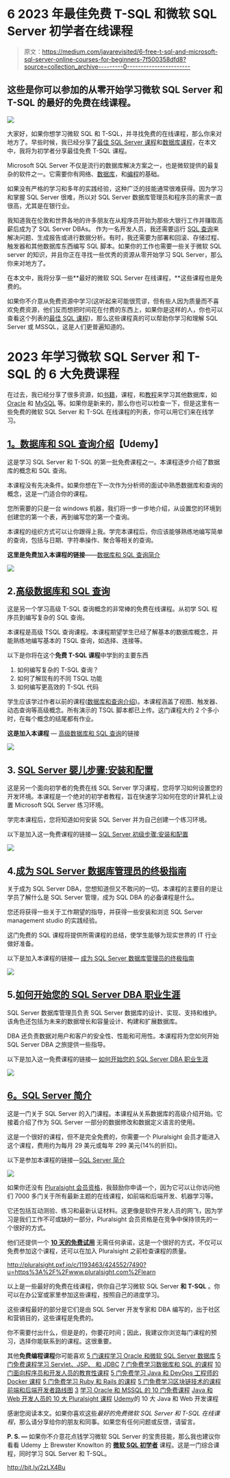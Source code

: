 # 6 2023 年最佳免费 T-SQL 和微软 SQL Server 初学者在线课程

> 原文：<https://medium.com/javarevisited/6-free-t-sql-and-microsoft-sql-server-online-courses-for-beginners-7f500358dfd8?source=collection_archive---------0----------------------->

## 这些是你可以参加的从零开始学习微软 SQL Server 和 T-SQL 的最好的免费在线课程。

[![](img/46c9295132b253725cbbf246c7f059d1.png)](http://bit.ly/2BQuq2O)

大家好，如果你想学习微软 SQL 和 T-SQL，并寻找免费的在线课程，那么你来对地方了。早些时候，我已经分享了[最佳 SQL Server 课程](https://javarevisited.blogspot.com/2020/02/top-5-courses-to-learn-microsoft-sql-server-mssql.html)和[数据库课程](/hackernoon/top-5-sql-and-database-courses-to-learn-online-48424533ac61)，在本文中，我将为初学者分享最佳免费 T-SQL 课程。

Microsoft SQL Server 不仅是流行的数据库解决方案之一，也是微软提供的最复杂的软件之一。它需要你有网络、[数据库](https://javarevisited.blogspot.com/2018/05/top-5-sql-and-database-courses-to-learn-online.html)，和[编程](https://javarevisited.blogspot.com/2014/01/10-tips-to-improve-programming-skill-become-better-programmer.html)的基础。

如果没有严格的学习和多年的实践经验，这种广泛的技能通常很难获得。因为学习和掌握 SQL Server 很难，所以对 SQL Server 数据库管理员和程序员的需求一直很高，尤其是在银行业。

我知道我在伦敦和世界各地的许多朋友在从程序员开始为那些大银行工作并赚取高薪后成为了 SQL Server DBAs。
作为一名开发人员，我还需要运行 [SQL 查询](https://javarevisited.blogspot.com/2017/01/a-better-way-to-write-sql-queries.html)来解决问题、生成报告或进行数据分析。有时，我还需要为部署和回滚、存储过程、触发器和其他数据库东西编写 SQL 脚本。如果你的工作也需要一些关于微软 SQL server 的知识，并且你正在寻找一些优秀的资源从零开始学习 SQL Server，那么你来对地方了。

在本文中，我将分享一些**最好的微软 SQL Server 在线课程，**这些课程也是免费的。

如果你不介意从免费资源中学习(这听起来可能很荒谬，但有些人因为质量而不喜欢免费资源，他们反而想把时间花在付费的东西上，如果你是这样的人，你也可以查看这个列表的[最佳 SQL 课程](https://javarevisited.blogspot.com/2018/05/top-5-sql-and-database-courses-to-learn-online.html))，那么这些课程真的可以帮助你学习和理解 SQL Server 或 MSSQL，这是人们更普遍知道的。

# 2023 年学习微软 SQL Server 和 T-SQL 的 6 大免费课程

在过去，我已经分享了很多资源，如[书籍](https://javarevisited.blogspot.com/2018/07/top-5-advanced-sql-books-for.html)，课程，和[教程](https://javarevisited.blogspot.com/2015/11/2nd-highest-salary-in-oracle-using-rownumber-rank-example.html)来学习其他数据库，如 [Oracle](http://www.java67.com/2018/02/5-free-oracle-and-microsoft-sql-server-online-courses.html) 和 [MySQL](https://javarevisited.blogspot.com/2018/05/top-5-mysql-courses-to-learn-online.html) 等。如果你是新来的，那么你也可以检查一下，但是这里有一些免费的微软 SQL Server 和 T-SQL 在线课程的列表，你可以用它们来在线学习。

## [1。数据库和 SQL 查询介绍](http://bit.ly/2BQuq2O)【Udemy】

这是学习 SQL Server 和 T-SQL 的第一批免费课程之一。本课程逐步介绍了数据库的概念和 SQL 查询。

本课程没有先决条件。如果你想在下一次作为分析师的面试中熟悉数据库和查询的概念，这是一门适合你的课程。

您所需要的只是一台 windows 机器，我们将一步一步地介绍，从设置您的环境到创建您的第一个表，再到编写您的第一个查询。

本课程的组织方式可以让你跟得上我。学完本课程后，你应该能够熟练地编写简单的查询，包括与日期、字符串操作、聚合等相关的查询。

**这里是免费加入本课程的链接**——[数据库和 SQL 查询简介](http://bit.ly/2BQuq2O)

[![](img/83cdf39a2db27b5dfdf709f51fa2d34e.png)](http://bit.ly/2BQuq2O)

## 2.[高级数据库和 SQL 查询](http://bit.ly/2DaX8vH)

这是另一个学习高级 T-SQL 查询概念的非常棒的免费在线课程。从初学 SQL 程序员到编写复杂的 SQL 查询。

本课程是高级 TSQL 查询课程。本课程期望学生已经了解基本的数据库概念，并能熟练地编写基本的 TSQL 查询，如选择、连接等。

以下是你将在这个**免费 T-SQL 课程**中学到的主要东西

1.  如何编写复杂的 T-SQL 查询？
2.  如何了解现有的不同 TSQL 功能
3.  如何编写更高效的 T-SQL 代码

学生应该学过作者以前的课程([数据库和查询介绍](http://bit.ly/2BQuq2O))。本课程涵盖了视图、触发器、动态查询等高级概念。所有演示的 TSQL 脚本都已上传。这门课程大约 2 个多小时，在每个概念的结尾都有作业。

**这是加入本课程** — [高级数据库和 SQL 查询](http://bit.ly/2DaX8vH)的链接

[![](img/1ee7cb53534b70f1a79f11a931f00eb9.png)](http://bit.ly/2DaX8vH)

## 3. [SQL Server 婴儿步骤:安装和配置](https://click.linksynergy.com/fs-bin/click?id=JVFxdTr9V80&subid=0&offerid=323058.1&type=10&tmpid=14538&RD_PARM1=https%3A%2F%2Fwww.udemy.com%2Fsql-server-baby-step%2F)

这是另一个面向初学者的免费在线 SQL Server 学习课程，您将学习如何设置您的开发环境。本课程是一个绝对的初学者教程，旨在快速学习如何在您的计算机上设置 Microsoft SQL Server 练习环境。

学完本课程后，您将知道如何安装 SQL Server 并为自己创建一个练习环境。

以下是加入这一免费课程的链接— [SQL Server 初级步骤:安装和配置](https://click.linksynergy.com/fs-bin/click?id=JVFxdTr9V80&subid=0&offerid=323058.1&type=10&tmpid=14538&RD_PARM1=https%3A%2F%2Fwww.udemy.com%2Fsql-server-baby-step%2F)

[![](img/18a39c23567ad7011d74772600176590.png)](https://click.linksynergy.com/fs-bin/click?id=JVFxdTr9V80&subid=0&offerid=323058.1&type=10&tmpid=14538&RD_PARM1=https%3A%2F%2Fwww.udemy.com%2Fsql-server-baby-step%2F)

## 4.[成为 SQL Server 数据库管理员的终极指南](https://click.linksynergy.com/fs-bin/click?id=JVFxdTr9V80&subid=0&offerid=323058.1&type=10&tmpid=14538&RD_PARM1=https%3A%2F%2Fwww.udemy.com%2Fthe-ultimate-guide-in-becoming-a-sql-server-dba%2F)

关于成为 SQL Server DBA，您想知道但又不敢问的一切。本课程的主要目的是让学员了解什么是 SQL Server 管理，成为 SQL DBA 的必备课程是什么。

您还将获得一些关于工作期望的指导，并获得一些安装和浏览 SQL Server management studio 的实践经验。

这门免费的 SQL 课程将提供所需课程的总结，使学生能够为现实世界的 IT 行业做好准备。

以下是加入本课程的链接— [成为 SQL Server 数据库管理员的终极指南](https://click.linksynergy.com/fs-bin/click?id=JVFxdTr9V80&subid=0&offerid=323058.1&type=10&tmpid=14538&RD_PARM1=https%3A%2F%2Fwww.udemy.com%2Fthe-ultimate-guide-in-becoming-a-sql-server-dba%2F)

[![](img/f57c5fdb86d54f8a375d901676925666.png)](https://click.linksynergy.com/fs-bin/click?id=JVFxdTr9V80&subid=0&offerid=323058.1&type=10&tmpid=14538&RD_PARM1=https%3A%2F%2Fwww.udemy.com%2Fthe-ultimate-guide-in-becoming-a-sql-server-dba%2F)

## 5.[如何开始您的 SQL Server DBA 职业生涯](https://click.linksynergy.com/fs-bin/click?id=JVFxdTr9V80&subid=0&offerid=323058.1&type=10&tmpid=14538&RD_PARM1=https%3A%2F%2Fwww.udemy.com%2Fhow-to-become-a-real-world-sql-server-dba%2F)

SQL Server 数据库管理员负责 SQL Server 数据库的设计、实现、支持和维护。该角色还包括为未来的数据增长和容量设计、构建和扩展数据库。

DBA 还负责数据对用户和客户的安全性、性能和可用性。本课程将为您如何开始 SQL Server DBA 之旅提供一些指导。

以下是加入这一免费课程的链接— [如何开始您的 SQL Server DBA 职业生涯](https://click.linksynergy.com/fs-bin/click?id=JVFxdTr9V80&subid=0&offerid=323058.1&type=10&tmpid=14538&RD_PARM1=https%3A%2F%2Fwww.udemy.com%2Fhow-to-become-a-real-world-sql-server-dba%2F)

[![](img/a446e147f5ac954a2b8ca2e55c580353.png)](https://click.linksynergy.com/fs-bin/click?id=JVFxdTr9V80&subid=0&offerid=323058.1&type=10&tmpid=14538&RD_PARM1=https%3A%2F%2Fwww.udemy.com%2Fhow-to-become-a-real-world-sql-server-dba%2F)

## [6。SQL Server 简介](https://pluralsight.pxf.io/c/1193463/424552/7490?u=https%3A%2F%2Fwww.pluralsight.com%2Fcourses%2Fintro-sql-server)

这是一门关于 SQL Server 的入门课程。本课程从关系数据库的高级介绍开始。它接着介绍了作为 SQL Server 一部分的数据修改和数据定义语言的使用。

这是一个很好的课程，但不是完全免费的，你需要一个 Pluralsight 会员才能进入这个课程，费用约为每月 29 美元或每年 299 美元(14%的折扣)。

以下是参加本课程的链接—[SQL Server 简介](https://pluralsight.pxf.io/c/1193463/424552/7490?u=https%3A%2F%2Fwww.pluralsight.com%2Fcourses%2Fintro-sql-server)

[![](img/0380350517f3dc56d01b3ef0eb5ae1b4.png)](https://pluralsight.pxf.io/c/1193463/424552/7490?u=https%3A%2F%2Fwww.pluralsight.com%2Fcourses%2Fintro-sql-server)

如果你还没有 [Pluralsight 会员资格](http://pluralsight.pxf.io/c/1193463/424552/7490?u=https%3A%2F%2Fwww.pluralsight.com%2Flearn)，我鼓励你申请一个，因为它可以让你访问他们 7000 多门关于所有最新主题的在线课程，如前端和后端开发、机器学习等。

它还包括互动测验、练习和最新认证材料。这更像是软件开发人员的网飞，因为学习是我们工作不可或缺的一部分，Pluralsight 会员资格是在竞争中保持领先的一个很好的方式。

他们还提供一个 [**10 天的免费试用**](http://pluralsight.pxf.io/c/1193463/424552/7490?u=https%3A%2F%2Fwww.pluralsight.com%2Flearn) 无需任何承诺，这是一个很好的方式，不仅可以免费参加这个课程，还可以在加入 Pluralsight 之前检查课程的质量。

<http://pluralsight.pxf.io/c/1193463/424552/7490?u=https%3A%2F%2Fwww.pluralsight.com%2Flearn>  

以上是一些最好的免费在线课程，供你自己学习微软 SQL Server **和 T-SQL** 。你可以在办公室或家里参加这些课程，按照自己的进度学习。

这些课程最好的部分是它们是由 SQL Server 开发专家和 DBA 编写的，出于社区和营销目的，这些课程是免费的。

你不需要付出什么，但是是的，你要花时间；因此，我建议你浏览每门课程的预习，选择你能联系到的课程。这很重要。

其他**免费编程课程**你可能喜欢
[5 门课程学习 Oracle 和微软 SQL Server 数据库](http://www.java67.com/2018/02/5-free-oracle-and-microsoft-sql-server-online-courses.html)
[5 门免费课程学习 Servlet、JSP、 和 JDBC](http://www.java67.com/2018/02/5-free-servlet-jsp-and-jdbc-online-courses-for-java-developers.html)
[7 门免费学习数据库和 SQL 的课程](/javarevisited/7-free-courses-to-learn-database-and-sql-for-programmers-and-data-scientist-e7ae19514ed2)
[10 门面向程序员和开发人员的教育性课程](https://javarevisited.blogspot.com/2020/05/top-10-educative-courses-for-programmers.html)
[5 门免费学习 Java 和 DevOps 工程师的 Docker 课程](http://www.java67.com/2018/02/5-free-docker-courses-for-java-and-DevOps-engineers.html)
[5 门免费学习 Ruby 和 Rails 的课程](http://www.java67.com/2018/02/5-free-ruby-and-rails-courses-to-learn-online.html)
[5 门免费学习区块链技术的课程](http://www.java67.com/2018/02/5-free-blockchain-technology-courses.html)
[前端和后端开发者路线图](https://javarevisited.blogspot.com/2019/02/the-2019-web-developer-roadmap.html)
[3](http://www.java67.com/2018/02/3-books-and-courses-to-learn-restful-web-services-with-spring.html)
[学习 Oracle 和 MSSQL 的 10 门免费课程](/javarevisited/top-10-free-courses-to-learn-microsoft-sql-server-and-oracle-database-in-2020-6708afcf4ad7)
[Java 和 Web 开发人员的 10 大 Pluralsight 课程](http://javarevisited.blogspot.sg/2017/12/top-10-pluralsight-courses-java-and-web-developers.html)
[Udemy](http://javarevisited.blogspot.sg/2018/01/top-10-udemy-courses-for-java-and-web-developers.html#axzz5B6EWE6M7)的 10 大 Java 和 Web 开发课程

感谢您阅读本文。如果你喜欢这些*最好的免费微软 SQL Server 和 T-SQL 在线课程*，那么请分享给你的朋友和同事。如果您有任何问题或反馈，请留言。

**P. S. —** 如果你不介意花点钱学习微软 SQL Server 的宝贵技能，那么我也建议你看看 Udemy 上 Brewster Knowlton 的 [**微软 SQL 初学者**](http://bit.ly/2zLX4Bu) 课程。这是一门综合课程，同时学习 SQL Server 和 T-SQL。

<http://bit.ly/2zLX4Bu> 